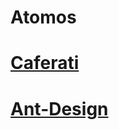 # Atomos

# [Caferati](https://caferati.me/demo/react-awesome-button/storybook/?knob-resultLabel=Done%21&knob-href=https%3A%2F%2Fgithub.com%2Frcaferati&knob-text=Secondary&knob-Text=Linkedin&knob-target=_blank&knob-loadingLabel=Wait%20for%20it..&knob-type=secondary&knob-Type=linkedin&knob-releaseDelay=1000&knob-phone=%2B447392921580&knob-size=medium&knob-url=https%3A%2F%2Fcaferati.me&selectedKind=AwesomeButton&selectedStory=Secondary&full=0&addons=1&stories=1&panelRight=0&addonPanel=storybooks%2Fstorybook-addon-knobs)

# [Ant-Design](https://ant.design/components/button/)